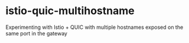 # istio-quic-multihostname
Experimenting with Istio + QUIC with multiple hostnames exposed on the same port in the gateway
